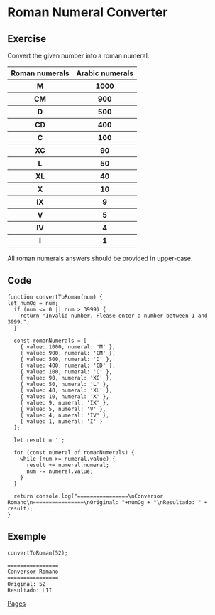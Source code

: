 # Roman Numeral Converter

<h2>Exercise</h2>
<p>Convert the given number into a roman numeral.</p>

<table>
  <tr>
    <th>Roman numerals</th>
    <th>Arabic numerals</th>
  </tr>
  <tr>
    <th>M</th>
    <th>1000</th>
  </tr>
  <tr>
    <th>CM</th>
    <th>900</th>
  </tr>
  <tr>
    <th>D</th>
    <th>500</th>
  </tr>
  <tr>
    <th>CD</th>
    <th>400</th>
  </tr>
  <tr>
    <th>C</th>
    <th>100</th>
  </tr>
  <tr>
    <th>XC</th>
    <th>90</th>
  </tr>
  <tr>
    <th>L</th>
    <th>50</th>
  </tr>
  <tr>
    <th>XL</th>
    <th>40</th>
  </tr>
  <tr>
    <th>X</th>
    <th>10</th>
  </tr>
  <tr>
    <th>IX</th>
    <th>9</th>
  </tr>
  <tr>
    <th>V</th>
    <th>5</th>
  </tr>
  <tr>
    <th>IV</th>
    <th>4</th>
  </tr>
  <tr>
    <th>I</th>
    <th>1</th>
  </tr>
</table>

<p>All roman numerals answers should be provided in upper-case.</p>

<h2>Code</h2>

```
function convertToRoman(num) {
let numOg = num;
  if (num <= 0 || num > 3999) {
    return "Invalid number. Please enter a number between 1 and 3999.";
  }

  const romanNumerals = [
    { value: 1000, numeral: 'M' },
    { value: 900, numeral: 'CM' },
    { value: 500, numeral: 'D' },
    { value: 400, numeral: 'CD' },
    { value: 100, numeral: 'C' },
    { value: 90, numeral: 'XC' },
    { value: 50, numeral: 'L' },
    { value: 40, numeral: 'XL' },
    { value: 10, numeral: 'X' },
    { value: 9, numeral: 'IX' },
    { value: 5, numeral: 'V' },
    { value: 4, numeral: 'IV' },
    { value: 1, numeral: 'I' }
  ];

  let result = '';

  for (const numeral of romanNumerals) {
    while (num >= numeral.value) {
      result += numeral.numeral;
      num -= numeral.value;
    }
  }

  return console.log("================\nConversor Romano\n================\nOriginal: "+numOg + "\nResultado: " + result);
}
```

<h2>Exemple</h2>

```
convertToRoman(52);

================
Conversor Romano
================
Original: 52
Resultado: LII
```
<a href="https://a-marvulle.github.io/roman/" target=_blank>Pages</a>
